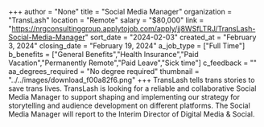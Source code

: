 +++
author = "None"
title = "Social Media Manager"
organization = "TransLash"
location = "Remote"
salary = "$80,000"
link = "https://nrgconsultinggroup.applytojob.com/apply/jj8WSfLTRJ/TransLash-Social-Media-Manager"
sort_date = "2024-02-03"
created_at = "February 3, 2024"
closing_date = "February 19, 2024"
a_job_type = ["Full Time"]
b_benefits = ["General Benefits","Health Insurance","Paid Vacation","Permanently Remote","Paid Leave","Sick time"]
c_feedback = ""
aa_degrees_required = "No degree required"
thumbnail = "../../images/download_f00a82f6.png"
+++
TransLash tells trans stories to save trans lives. TransLash is looking for a reliable and collaborative Social Media Manager to support shaping and implementing our strategy for storytelling and audience development on different platforms. The Social Media Manager will report to the Interim Director of Digital Media & Social.
